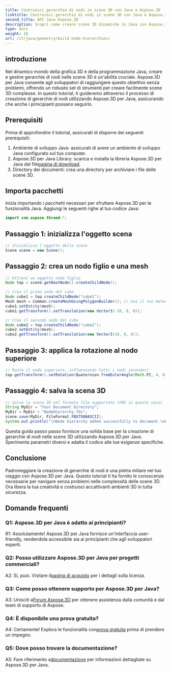 ```yaml
---
title: Costruisci gerarchie di nodi in scene 3D con Java e Aspose.3D
linktitle: Costruisci gerarchie di nodi in scene 3D con Java e Aspose.3D
second_title: API Java Aspose.3D
description: Scopri come creare scene 3D dinamiche in Java con Aspose.3D. Crea gerarchie di nodi senza sforzo e migliora il tuo gioco di grafica 3D.
type: docs
weight: 16
url: /it/java/geometry/build-node-hierarchies/
---
```

## introduzione

Nel dinamico mondo della grafica 3D e della programmazione Java, creare e gestire gerarchie di nodi nelle scene 3D è un'abilità cruciale. Aspose.3D per Java consente agli sviluppatori di raggiungere questo obiettivo senza problemi, offrendo un robusto set di strumenti per creare facilmente scene 3D complesse. In questo tutorial, ti guideremo attraverso il processo di creazione di gerarchie di nodi utilizzando Aspose.3D per Java, assicurando che anche i principianti possano seguirlo.

## Prerequisiti

Prima di approfondire il tutorial, assicurati di disporre dei seguenti prerequisiti:

1. Ambiente di sviluppo Java: assicurati di avere un ambiente di sviluppo Java configurato sul tuo computer.
2.  Aspose.3D per Java Library: scarica e installa la libreria Aspose.3D per Java dal file[pagina di download](https://releases.aspose.com/3d/java/).
3. Directory dei documenti: crea una directory per archiviare i file delle scene 3D.

## Importa pacchetti

Inizia importando i pacchetti necessari per sfruttare Aspose.3D per le funzionalità Java. Aggiungi le seguenti righe al tuo codice Java:

```java
import com.aspose.threed.*;

```

## Passaggio 1: inizializza l'oggetto scena

```java
// Inizializza l'oggetto della scena
Scene scene = new Scene();
```

## Passaggio 2: crea un nodo figlio e una mesh

```java
// Ottieni un oggetto nodo figlio
Node top = scene.getRootNode().createChildNode();

// Crea il primo nodo del cubo
Node cube1 = top.createChildNode("cube1");
Mesh mesh = Common.createMeshUsingPolygonBuilder(); // Usa il tuo metodo di creazione della mesh
cube1.setEntity(mesh);
cube1.getTransform().setTranslation(new Vector3(-10, 0, 0));

// Crea il secondo nodo del cubo
Node cube2 = top.createChildNode("cube2");
cube2.setEntity(mesh);
cube2.getTransform().setTranslation(new Vector3(10, 0, 0));
```

## Passaggio 3: applica la rotazione al nodo superiore

```java
// Ruota il nodo superiore, influenzando tutti i nodi secondari
top.getTransform().setRotation(Quaternion.fromEulerAngle(Math.PI, 4, 0));
```

## Passaggio 4: salva la scena 3D

```java
// Salva la scena 3D nel formato file supportato (FBX in questo caso)
String MyDir = "Your Document Directory";
MyDir = MyDir + "NodeHierarchy.fbx";
scene.save(MyDir, FileFormat.FBX7500ASCII);
System.out.println("\nNode hierarchy added successfully to document.\nFile saved at " + MyDir);
```

Questa guida passo passo fornisce una solida base per la creazione di gerarchie di nodi nelle scene 3D utilizzando Aspose.3D per Java. Sperimenta parametri diversi e adatta il codice alle tue esigenze specifiche.

## Conclusione

Padroneggiare la creazione di gerarchie di nodi è una pietra miliare nel tuo viaggio con Aspose.3D per Java. Questo tutorial ti ha fornito le conoscenze necessarie per navigare senza problemi nelle complessità delle scene 3D. Ora libera la tua creatività e costruisci accattivanti ambienti 3D in tutta sicurezza.

## Domande frequenti

### Q1: Aspose.3D per Java è adatto ai principianti?

R1: Assolutamente! Aspose.3D per Java fornisce un'interfaccia user-friendly, rendendola accessibile sia ai principianti che agli sviluppatori esperti.

### Q2: Posso utilizzare Aspose.3D per Java per progetti commerciali?

 A2: Sì, puoi. Visitare il[pagina di acquisto](https://purchase.aspose.com/buy) per i dettagli sulla licenza.

### Q3: Come posso ottenere supporto per Aspose.3D per Java?

 A3: Unisciti a[Forum Aspose.3D](https://forum.aspose.com/c/3d/18) per ottenere assistenza dalla comunità e dal team di supporto di Aspose.

### Q4: È disponibile una prova gratuita?

 A4: Certamente! Esplora le funzionalità con[prova gratuita](https://releases.aspose.com/) prima di prendere un impegno.

### Q5: Dove posso trovare la documentazione?

 A5: Fare riferimento a[documentazione](https://reference.aspose.com/3d/java/) per informazioni dettagliate su Aspose.3D per Java.